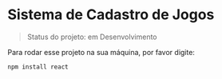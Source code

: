 <h1>Sistema de Cadastro de Jogos </h1>

> Status do projeto: em Desenvolvimento

Para rodar esse projeto na sua máquina, por favor digite:
```
npm install react
```
